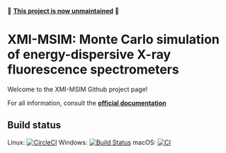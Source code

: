:rotating_light: **[This project is now unmaintained](https://github.com/tschoonj/xmimsim/issues/106)** :rotating_light:

XMI-MSIM: Monte Carlo simulation of energy-dispersive X-ray fluorescence spectrometers
======================================================================================

Welcome to the XMI-MSIM Github project page!

For all information, consult the **[official documentation](http://github.com/tschoonj/xmimsim/wiki)**

## Build status

Linux: [![CircleCI](https://circleci.com/gh/tschoonj/xmimsim/tree/master.svg?style=svg)](https://circleci.com/gh/tschoonj/xmimsim/tree/master)
Windows: [![Build Status](https://dev.azure.com/TomSchoonjans/XMI-MSIM/_apis/build/status/Azure%20Pipelines?branchName=master)](https://dev.azure.com/TomSchoonjans/XMI-MSIM/_build/latest?definitionId=3&branchName=master)
macOS: [![CI](https://github.com/tschoonj/xmimsim/actions/workflows/ci.yml/badge.svg?event=push)](https://github.com/tschoonj/xmimsim/actions/workflows/ci.yml)


